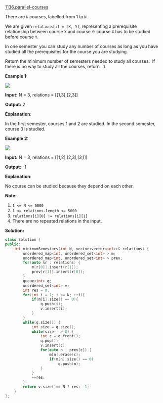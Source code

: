 [1136.parallel-courses](https://leetcode.com/problems/parallel-courses/)  

There are `N` courses, labelled from 1 to `N`.

We are given `relations[i] = [X, Y]`, representing a prerequisite relationship between course `X` and course `Y`: course `X` has to be studied before course `Y`.

In one semester you can study any number of courses as long as you have studied all the prerequisites for the course you are studying.

Return the minimum number of semesters needed to study all courses.  If there is no way to study all the courses, return `-1`.

**Example 1:**

**![](https://assets.leetcode.com/uploads/2019/04/20/1316_ex1.png)**

  
**Input:** N = 3, relations = \[\[1,3\],\[2,3\]\]
  
**Output:** 2
  
**Explanation:** 
  
In the first semester, courses 1 and 2 are studied. In the second semester, course 3 is studied.
  

**Example 2:**

**![](https://assets.leetcode.com/uploads/2019/04/20/1316_ex2.png)**

  
**Input:** N = 3, relations = \[\[1,2\],\[2,3\],\[3,1\]\]
  
**Output:** \-1
  
**Explanation:** 
  
No course can be studied because they depend on each other.
  

**Note:**

1.  `1 <= N <= 5000`
2.  `1 <= relations.length <= 5000`
3.  `relations[i][0] != relations[i][1]`
4.  There are no repeated relations in the input.  



**Solution:**  

```cpp
class Solution {
public:
    int minimumSemesters(int N, vector<vector<int>>& relations) {
        unordered_map<int, unordered_set<int> > m;
        unordered_map<int, unordered_set<int> > prev;
        for(auto &r : relations) {
            m[r[0]].insert(r[1]);
            prev[r[1]].insert(r[0]);
        }
        queue<int> q;
        unordered_set<int> v;
        int res = 0;
        for(int i = 1; i <= N; ++i){
            if(m[i].size() == 0){
                q.push(i);
                v.insert(i);
            }
        }
        while(q.size()) {
            int size = q.size();
            while(size-- > 0) {
                int c = q.front();
                q.pop();
                v.insert(c);
                for(auto n : prev[c]) {
                    m[n].erase(c);
                    if(m[n].size() == 0)
                        q.push(n);
                }
            }
            ++res;
        }
        return v.size()== N ? res: -1;
    }
};
```
      